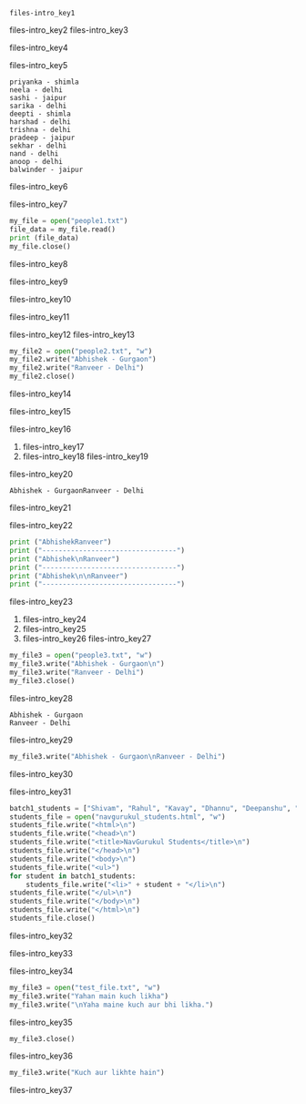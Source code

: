 ```ngMeta
files-intro_key1
```

files-intro_key2
files-intro_key3


files-intro_key4


files-intro_key5


```
priyanka - shimla
neela - delhi
sashi - jaipur
sarika - delhi
deepti - shimla
harshad - delhi
trishna - delhi
pradeep - jaipur
sekhar - delhi
nand - delhi
anoop - delhi
balwinder - jaipur
```
files-intro_key6


files-intro_key7


```python
my_file = open("people1.txt")
file_data = my_file.read()
print (file_data)
my_file.close()
```
files-intro_key8


files-intro_key9


files-intro_key10


files-intro_key11


files-intro_key12
files-intro_key13


```python
my_file2 = open("people2.txt", "w")
my_file2.write("Abhishek - Gurgaon")
my_file2.write("Ranveer - Delhi")
my_file2.close()
```
files-intro_key14


files-intro_key15


files-intro_key16


1. files-intro_key17
2. files-intro_key18
files-intro_key19


files-intro_key20



```
Abhishek - GurgaonRanveer - Delhi
```
files-intro_key21


files-intro_key22



```python
print ("AbhishekRanveer")
print ("---------------------------------")
print ("Abhishek\nRanveer")
print ("---------------------------------")
print ("Abhishek\n\nRanveer")
print ("---------------------------------")
```
files-intro_key23


1. files-intro_key24
2. files-intro_key25
3. files-intro_key26
files-intro_key27


```python
my_file3 = open("people3.txt", "w")
my_file3.write("Abhishek - Gurgaon\n")
my_file3.write("Ranveer - Delhi")
my_file3.close()
```
files-intro_key28


```
Abhishek - Gurgaon
Ranveer - Delhi
```
files-intro_key29


```python
my_file3.write("Abhishek - Gurgaon\nRanveer - Delhi")
```
files-intro_key30


files-intro_key31


```python
batch1_students = ["Shivam", "Rahul", "Kavay", "Dhannu", "Deepanshu", "Nitin", "Manoj", "Shakrudin", "Tara", "Suraj", "Krishna"]
students_file = open("navgurukul_students.html", "w")
students_file.write("<html>\n")
students_file.write("<head>\n")
students_file.write("<title>NavGurukul Students</title>\n")
students_file.write("</head>\n")
students_file.write("<body>\n")
students_file.write("<ul>")
for student in batch1_students:
    students_file.write("<li>" + student + "</li>\n")
students_file.write("</ul>\n")
students_file.write("</body>\n")
students_file.write("</html>\n")
students_file.close()
```
files-intro_key32


files-intro_key33


files-intro_key34


```python
my_file3 = open("test_file.txt", "w")
my_file3.write("Yahan main kuch likha")
my_file3.write("\nYaha maine kuch aur bhi likha.")
```
files-intro_key35


```python
my_file3.close()
```
files-intro_key36


```python
my_file3.write("Kuch aur likhte hain")
```
files-intro_key37
